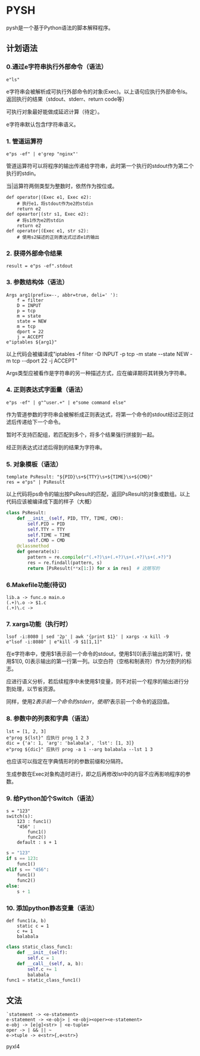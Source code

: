 # PYSH

pysh是一个基于Python语法的脚本解释程序。

## 计划语法

### 0.通过e字符串执行外部命令（语法）

```
e"ls"
```

e字符串会被解析成可执行外部命令的对象(Exec)。以上语句应执行外部命令ls。返回执行的结果（stdout、stderr、return code等）

可执行对象最好能做成延迟计算（待定）。

e字符串默认包含f字符串语义。

### 1. 管道运算符

```
e"ps -ef" | e'grep "nginx"'
```

管道运算符可以将程序的输出传递给字符串，此时第一个执行的stdout作为第二个执行的stdin。

当|运算符两侧类型为整数时，依然作为按位或。

```
def operator|(Exec e1, Exec e2):
	# 执行e1，将stdout作为e2的stdin
	return e2
def opeartor|(str s1, Exec e2):
	# 将s1作为e2的stdin
	return e2
def operator|(Exec e1, str s2):
	# 使用s2描述的正则表达式过滤e1的输出
```

### 2. 获得外部命令结果

```
result = e"ps -ef".stdout
```

### 3. 参数结构体（语法）

```
Args arg1(prefix=--, abbr=true, deli=' '):
	f = filter
	D = INPUT
	p = tcp
	m = state
	state = NEW
	m = tcp
	dport = 22
	j = ACCEPT
e"iptables ${arg1}"
```

以上代码会被编译成"iptables -f filter -D INPUT -p tcp -m state --state NEW -m tcp --dport 22 -j ACCEPT"

Args类型应被看作是字符串的另一种描述方式，应在编译期将其转换为字符串。

### 4. 正则表达式字面量（语法）

```
e"ps -ef" | g"^user.+" | e"some command else"
```

作为管道参数的字符串会被解析成正则表达式，将第一个命令的stdout经过正则过滤后传递给下一个命令。

暂时不支持匹配组，若匹配到多个，将多个结果强行拼接到一起。

经正则表达式过滤后得到的结果为字符串。

### 5. 对象模板（语法）

```
template PsResult: "${PID}\s+${TTY}\s+${TIME}\s+${CMD}"
res = e"ps" | PsResult
```

以上代码将ps命令的输出按PsResult的匹配，返回PsResult的对象或数组。以上代码应该被编译成下面的样子（大概）

```python
class PsResult:
	def __init__(self, PID, TTY, TIME, CMD):
        self.PID = PID
        self.TTY = TTY
        self.TIME = TIME
        self.CMD = CMD
    @classmethod
    def generate(s):
        pattern = re.compile(r"(.+?)\s+(.+?)\s+(.+?)\s+(.+?)")
        res = re.findall(pattern, s)
        return [PsResult(**x[1:]) for x in res]  # 这瞎写的
```

### 6.Makefile功能(待议)

```
lib.a -> func.o main.o
(.+)\.o -> $1.c
(.+)\.c -> 
```

### 7. xargs功能（执行时）

```
lsof -i:8080 | sed '2p' | awk '{print $1}' | xargs -x kill -9
e"lsof -i:8080" | e"kill -9 $1[1,1]"
```

在e字符串中，使用\$1表示前一个命令的stdout，使用\$1[0]表示输出的第1行，使用\$1[0, 0]表示输出的第一行第一列。以空白符（空格和制表符）作为分割列的标志。

应进行语义分析，若后续程序中未使用\$1变量，则不对前一个程序的输出进行分割处理，以节省资源。

同样，使用$2表示前一个命令的stderr，使用$?表示前一个命令的返回值。

### 8. 参数中的列表和字典（语法）

```
lst = [1, 2, 3]
e"prog ${lst}" 应执行 prog 1 2 3
dic = {'a': 1, 'arg': 'balabala', 'lst': [1, 3]}
e"prog ${dic}" 应执行 prog -a 1 --arg balabala --lst 1 3
```

也应该可以指定在字典情形时的参数前缀和分隔符。

生成参数在Exec对象构造时进行，即之后再修改lst中的内容不应再影响程序的参数。

### 9. 给Python加个Switch（语法）

```
s = "123"
switch(s):
	123 : func1()
	"456" :
		func1()
		func2()
	default : s + 1
```

```python
s = "123"
if s == 123:
    func1()
elif s == "456":
    func1()
    func2()
else:
    s + 1
```

### 10. 添加python静态变量（语法）
```
def func1(a, b)
	static c = 1
	c += 1
	balabala
```

```python
class static_class_func1:
    def __init__(self):
        self.c = 1
    def __call__(self, a, b):
        self.c += 1
        balabala
func1 = static_class_func1()
```

## 文法
```
`statement -> <e-statement>
e-statement -> <e-obj> | <e-obj><oper><e-statement>
e-obj -> [e|g]<str> | <e-tuple>
oper -> | && || ~
e->tuple -> e<str>{,e<str>}
```

pyxl4

